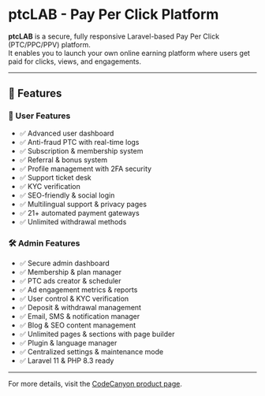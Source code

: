 # ptcLAB - Pay Per Click Platform

**ptcLAB** is a secure, fully responsive Laravel-based Pay Per Click (PTC/PPC/PPV) platform.  
It enables you to launch your own online earning platform where users get paid for clicks, views, and engagements.

---

## 🚀 Features

### 🌟 User Features

-   ✅ Advanced user dashboard
-   ✅ Anti-fraud PTC with real-time logs
-   ✅ Subscription & membership system
-   ✅ Referral & bonus system
-   ✅ Profile management with 2FA security
-   ✅ Support ticket desk
-   ✅ KYC verification
-   ✅ SEO-friendly & social login
-   ✅ Multilingual support & privacy pages
-   ✅ 21+ automated payment gateways
-   ✅ Unlimited withdrawal methods

### 🛠️ Admin Features

-   ✅ Secure admin dashboard
-   ✅ Membership & plan manager
-   ✅ PTC ads creator & scheduler
-   ✅ Ad engagement metrics & reports
-   ✅ User control & KYC verification
-   ✅ Deposit & withdrawal management
-   ✅ Email, SMS & notification manager
-   ✅ Blog & SEO content management
-   ✅ Unlimited pages & sections with page builder
-   ✅ Plugin & language manager
-   ✅ Centralized settings & maintenance mode
-   ✅ Laravel 11 & PHP 8.3 ready

---

For more details, visit the [CodeCanyon product page](https://codecanyon.net/item/ptclab-pay-per-click-platform/28811404).
